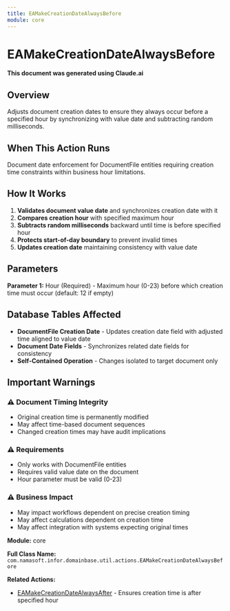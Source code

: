 ```yaml
---
title: EAMakeCreationDateAlwaysBefore
module: core
---
```



<div class='entity-flows'>

# EAMakeCreationDateAlwaysBefore

**This document was generated using Claude.ai**

## Overview

Adjusts document creation dates to ensure they always occur before a specified hour by synchronizing with value date and subtracting random milliseconds.

## When This Action Runs

Document date enforcement for DocumentFile entities requiring creation time constraints within business hour limitations.

## How It Works

1. **Validates document value date** and synchronizes creation date with it
2. **Compares creation hour** with specified maximum hour
3. **Subtracts random milliseconds** backward until time is before specified hour
4. **Protects start-of-day boundary** to prevent invalid times
5. **Updates creation date** maintaining consistency with value date

## Parameters

**Parameter 1:** Hour (Required) - Maximum hour (0-23) before which creation time must occur (default: 12 if empty)

## Database Tables Affected

- **DocumentFile Creation Date** - Updates creation date field with adjusted time aligned to value date
- **Document Date Fields** - Synchronizes related date fields for consistency
- **Self-Contained Operation** - Changes isolated to target document only

## Important Warnings

### ⚠️ Document Timing Integrity
- Original creation time is permanently modified
- May affect time-based document sequences
- Changed creation times may have audit implications

### ⚠️ Requirements
- Only works with DocumentFile entities
- Requires valid value date on the document
- Hour parameter must be valid (0-23)

### ⚠️ Business Impact
- May impact workflows dependent on precise creation timing
- May affect calculations dependent on creation time
- May affect integration with systems expecting original times

**Module:** core

**Full Class Name:** `com.namasoft.infor.domainbase.util.actions.EAMakeCreationDateAlwaysBefore`

**Related Actions:**
- [EAMakeCreationDateAlwaysAfter](EAMakeCreationDateAlwaysAfter.md) - Ensures creation time is after specified hour


</div>

